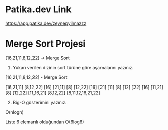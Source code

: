 # Patika.dev Link
https://app.patika.dev/zeynepyilmazzz

# Merge Sort Projesi

[16,21,11,8,12,22] -> Merge Sort

1. Yukarı verilen dizinin sort türüne göre aşamalarını yazınız.

[16,21,11,8,12,22] - Merge Sort
 
   [16,21,11]                    [8,12,22] 
  [16]   [21,11]              [8]    [12,22]
  [16]  [21]  [11]           [8]    [12]   [22]
  [16]   [11,21]              [8]    [12,22]
    [11,16,21]                    [8,12,22]
              [8,11,12,16,21,22]  


2. Big-O gösterimini yazınız.

 O(nlogn)

 Liste 6 elemanlı olduğundan O(6log6) 